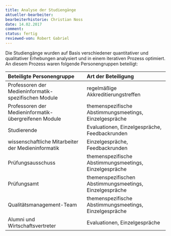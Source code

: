 ```yaml
---
title: Analyse der Studiengänge
aktueller-bearbeiter:
bearbeiterhistorie: Christian Noss
date: 14.02.2017
comment: 
status: fertig
reviewed-von: Robert Gabriel
---
```


Die Studiengänge wurden auf Basis verschiedener quantitativer und qualitativer Erhebungen analysiert und in einem iterativen Prozess optimiert. An diesem Prozess waren folgende Personengruppen beteiligt:

| Beteiligte Personengruppe|Art der Beteiligung |
|:---|:---|
| Professoren der Medieninformatik-spezifischen Module|regelmäßige Akkreditierungstreffen |
| Professoren der Medieninformatik-übergreifenen Module|themenspezifische Abstimmungsmeetings, Einzelgespräche |
| Studierende|Evaluationen, Einzelgespräche, Feedbackrunden |
| wissenschaftliche Mitarbeiter der Medieninformatik|Einzelgespräche, Feedbackrunden |
| Prüfungsausschuss|themenspezifische Abstimmungsmeetings, Einzelgespräche |
| Prüfungsamt|themenspezifischen Abstimmungsmeetings, Einzelgespräche |
| Qualitätsmanagement-Team|themenspezifische Abstimmungsmeetings, Einzelgespräche |
| Alumni und Wirtschaftsvertreter|Evaluationen, Einzelgespräche |
